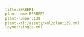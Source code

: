 ```yaml
---
title:BERBERI
plant-name:BERBERI
plant-number:139
plant-xml:/assets/xml/plant139.xml
layout:single-xml
---
```

